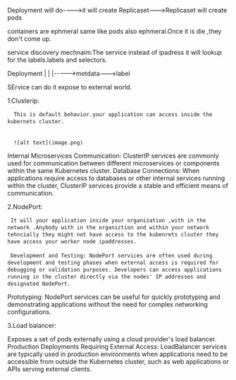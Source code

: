 

Deployment will do---->it will create Replicaset--->Replicaset will create pods

containers are ephmeral same like pods also ephmeral.Once it is die ,they don't come up.

service discovery mechnaim:The service instead of ipadress it will lookup for the labels.labels and selectors.



Deployment
   |
   |
   |----->metdata--->label

SErvice can do it expose to external world.


1.Clusterip:  

      This is default behavior.your application can access inside the kubernets cluster.


      ![alt text](image.png)

       
Internal Microservices Communication: ClusterIP services are commonly used for communication between different microservices or components within the same Kubernetes cluster.
Database Connections: When applications require access to databases or other internal services running within the cluster, ClusterIP services provide a stable and efficient means of communication.
        

2.NodePort:

     It will your application inside your organization ,with in the network .Anybody with in the organiztion and within your network tehncially they might not have access to the kubenrets clsuter they have access your worker node ipaddresses.

     Development and Testing: NodePort services are often used during development and testing phases when external access is required for debugging or validation purposes. Developers can access applications running in the cluster directly via the nodes' IP addresses and designated NodePort.
Prototyping: NodePort services can be useful for quickly prototyping and demonstrating applications without the need for complex networking configurations.

3.Load balancer:

Exposes a set of pods externally using a cloud provider's load balancer.
Production Deployments Requiring External Access: LoadBalancer services are typically used in production environments when applications need to be accessible from outside the Kubernetes cluster, such as web applications or APIs serving external clients.

     



      










